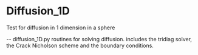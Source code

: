 # Diffusion_1D

Test for diffusion in 1 dimension in a sphere

-- diffusion_1D.py
routines for solving diffusion.
includes the tridiag solver, the Crack Nicholson scheme and the boundary conditions. 




